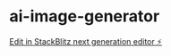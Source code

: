 # ai-image-generator

[Edit in StackBlitz next generation editor ⚡️](https://stackblitz.com/~/github.com/rasyidrafi/ai-image-generator)